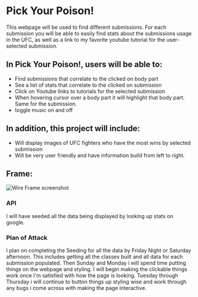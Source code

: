 # Pick Your Poison! 

This webpage will be used to find different submissions.  For each submission you will be able to easily find stats about the submissions usage in the UFC, as well as a link to my favorite youtube tutorial for the user-selected submission.   

## In Pick Your Poison!, users will be able to:
- Find submissions that correlate to the clicked on body part
- See a list of stats that correlate to the clicked on submission 
- Click on Youtube links to tutorials for the selected submission 
- When hovering cursor over a body part it will highlight that body part.  Same for the submission. 
- toggle music on and off 

## In addition, this project will include:


- Will display images of UFC fighters who have the most wins by selected submission  
- Will be very user friendly and have information build from left to right. 

## Frame:
 ![Wire Frame screenshot](https://github.com/NickGentryBJJ/Pick-Your-Poison-Project/blob/main/assets/wireFrame.png.png)  


### API 

I will have seeded all the data being displayed by looking up stats on google.  

### Plan of Attack

I plan on completing the Seeding for all the data by Friday Night or Saturday afternoon. This includes getting all the classes built and all data for each submission populated.  Then Sunday and Monday i will spend time putting things on the webpage and styling.  I will begin making the clickable things work once I'm satisfied with how the page is looking.  Tuesday through Thursday i will continue to button things up styling wise and work through any bugs i come across with making the page interactive.  